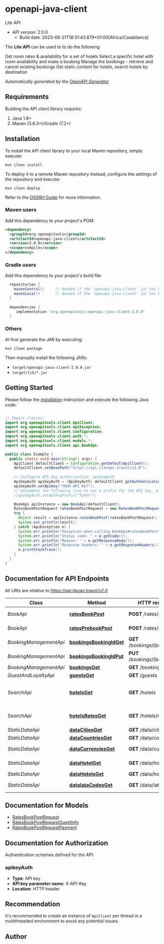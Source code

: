 # openapi-java-client

Lite API
- API version: 2.0.0
  - Build date: 2023-06-21T18:31:43.879+01:00[Africa/Casablanca]

The **Lite API** can be used to to do the following

Get room rates & availability for a set of hotels
Select a specific hotel with room availability and make a booking
Manage the bookings - retrieve and cancel existing bookings
Get static content for hotels, search hotels by destination


*Automatically generated by the [OpenAPI Generator](https://openapi-generator.tech)*


## Requirements

Building the API client library requires:
1. Java 1.8+
2. Maven (3.8.3+)/Gradle (7.2+)

## Installation

To install the API client library to your local Maven repository, simply execute:

```shell
mvn clean install
```

To deploy it to a remote Maven repository instead, configure the settings of the repository and execute:

```shell
mvn clean deploy
```

Refer to the [OSSRH Guide](http://central.sonatype.org/pages/ossrh-guide.html) for more information.

### Maven users

Add this dependency to your project's POM:

```xml
<dependency>
  <groupId>org.openapitools</groupId>
  <artifactId>openapi-java-client</artifactId>
  <version>2.0.0</version>
  <scope>compile</scope>
</dependency>
```

### Gradle users

Add this dependency to your project's build file:

```groovy
  repositories {
    mavenCentral()     // Needed if the 'openapi-java-client' jar has been published to maven central.
    mavenLocal()       // Needed if the 'openapi-java-client' jar has been published to the local maven repo.
  }

  dependencies {
     implementation "org.openapitools:openapi-java-client:2.0.0"
  }
```

### Others

At first generate the JAR by executing:

```shell
mvn clean package
```

Then manually install the following JARs:

* `target/openapi-java-client-2.0.0.jar`
* `target/lib/*.jar`

## Getting Started

Please follow the [installation](#installation) instruction and execute the following Java code:

```java

// Import classes:
import org.openapitools.client.ApiClient;
import org.openapitools.client.ApiException;
import org.openapitools.client.Configuration;
import org.openapitools.client.auth.*;
import org.openapitools.client.models.*;
import org.openapitools.client.api.BookApi;

public class Example {
  public static void main(String[] args) {
    ApiClient defaultClient = Configuration.getDefaultApiClient();
    defaultClient.setBasePath("https://api.liteapi.travel/v2.0");
    
    // Configure API key authorization: apikeyAuth
    ApiKeyAuth apikeyAuth = (ApiKeyAuth) defaultClient.getAuthentication("apikeyAuth");
    apikeyAuth.setApiKey("YOUR API KEY");
    // Uncomment the following line to set a prefix for the API key, e.g. "Token" (defaults to null)
    //apikeyAuth.setApiKeyPrefix("Token");

    BookApi apiInstance = new BookApi(defaultClient);
    RatesBookPostRequest ratesBookPostRequest = new RatesBookPostRequest(); // RatesBookPostRequest | 
    try {
      Object result = apiInstance.ratesBookPost(ratesBookPostRequest);
      System.out.println(result);
    } catch (ApiException e) {
      System.err.println("Exception when calling BookApi#ratesBookPost");
      System.err.println("Status code: " + e.getCode());
      System.err.println("Reason: " + e.getResponseBody());
      System.err.println("Response headers: " + e.getResponseHeaders());
      e.printStackTrace();
    }
  }
}

```

## Documentation for API Endpoints

All URIs are relative to *https://api.liteapi.travel/v2.0*

Class | Method | HTTP request | Description
------------ | ------------- | ------------- | -------------
*BookApi* | [**ratesBookPost**](docs/BookApi.md#ratesBookPost) | **POST** /rates/book | hotel rate book
*BookApi* | [**ratesPrebookPost**](docs/BookApi.md#ratesPrebookPost) | **POST** /rates/prebook | hotel rate prebook
*BookingManagementApi* | [**bookingsBookingIdGet**](docs/BookingManagementApi.md#bookingsBookingIdGet) | **GET** /bookings/{bookingId} | Booking retrieve
*BookingManagementApi* | [**bookingsBookingIdPut**](docs/BookingManagementApi.md#bookingsBookingIdPut) | **PUT** /bookings/{bookingId} | Booking cancel
*BookingManagementApi* | [**bookingsGet**](docs/BookingManagementApi.md#bookingsGet) | **GET** /bookings | Booking list
*GuestAndLoyaltyApi* | [**guestsGet**](docs/GuestAndLoyaltyApi.md#guestsGet) | **GET** /guests | guests
*SearchApi* | [**hotelsGet**](docs/SearchApi.md#hotelsGet) | **GET** /hotels | hotel minimum rates availability
*SearchApi* | [**hotelsRatesGet**](docs/SearchApi.md#hotelsRatesGet) | **GET** /hotels/rates | hotel full rates availability
*StaticDataApi* | [**dataCitiesGet**](docs/StaticDataApi.md#dataCitiesGet) | **GET** /data/cities | City list
*StaticDataApi* | [**dataCountriesGet**](docs/StaticDataApi.md#dataCountriesGet) | **GET** /data/countries | Country list
*StaticDataApi* | [**dataCurrenciesGet**](docs/StaticDataApi.md#dataCurrenciesGet) | **GET** /data/currencies | Currency list
*StaticDataApi* | [**dataHotelGet**](docs/StaticDataApi.md#dataHotelGet) | **GET** /data/hotel | Hotel details
*StaticDataApi* | [**dataHotelsGet**](docs/StaticDataApi.md#dataHotelsGet) | **GET** /data/hotels | Hotel list
*StaticDataApi* | [**dataIataCodesGet**](docs/StaticDataApi.md#dataIataCodesGet) | **GET** /data/iataCodes | IATA code list


## Documentation for Models

 - [RatesBookPostRequest](docs/RatesBookPostRequest.md)
 - [RatesBookPostRequestGuestInfo](docs/RatesBookPostRequestGuestInfo.md)
 - [RatesBookPostRequestPayment](docs/RatesBookPostRequestPayment.md)


<a id="documentation-for-authorization"></a>
## Documentation for Authorization


Authentication schemes defined for the API:
<a id="apikeyAuth"></a>
### apikeyAuth

- **Type**: API key
- **API key parameter name**: X-API-Key
- **Location**: HTTP header


## Recommendation

It's recommended to create an instance of `ApiClient` per thread in a multithreaded environment to avoid any potential issues.

## Author



